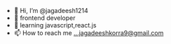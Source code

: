 - 👋 Hi, I’m @jagadeesh1214
- 👀 frontend developer
- 🌱 learning javascript,react.js
- 📫 How to reach me ...jagadeeshkorra9@gmail.com

<!---
jagadeesh1214/jagadeesh1214 is a ✨ special ✨ repository because its `README.md` (this file) appears on your GitHub profile.
You can click the Preview link to take a look at your changes.
--->

